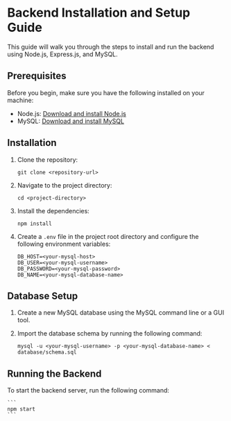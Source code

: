 # Backend Installation and Setup Guide

This guide will walk you through the steps to install and run the backend using Node.js, Express.js, and MySQL.

## Prerequisites

Before you begin, make sure you have the following installed on your machine:

- Node.js: [Download and install Node.js](https://nodejs.org)
- MySQL: [Download and install MySQL](https://www.mysql.com/downloads/)

## Installation

1. Clone the repository:

    ```shell
    git clone <repository-url>
    ```

2. Navigate to the project directory:

    ```shell
    cd <project-directory>
    ```

3. Install the dependencies:

    ```shell
    npm install
    ```

4. Create a `.env` file in the project root directory and configure the following environment variables:

    ```plaintext
    DB_HOST=<your-mysql-host>
    DB_USER=<your-mysql-username>
    DB_PASSWORD=<your-mysql-password>
    DB_NAME=<your-mysql-database-name>
    ```

## Database Setup

1. Create a new MySQL database using the MySQL command line or a GUI tool.

2. Import the database schema by running the following command:

    ```shell
    mysql -u <your-mysql-username> -p <your-mysql-database-name> < database/schema.sql
    ```

## Running the Backend

To start the backend server, run the following command:

    ```
    npm start
    ```

